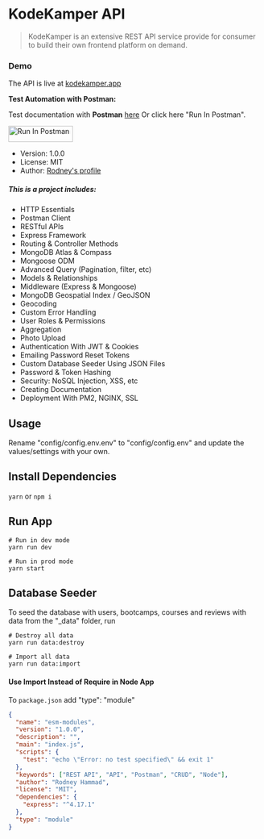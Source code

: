 # KodeKamper API

> KodeKamper is an extensive REST API service provide for consumer to build their own frontend platform on demand.

### Demo

The API is live at [kodekamper.app](https://kodekamper.app)

**Test Automation with Postman:**

Test documentation with **Postman** [here](https://documenter.getpostman.com/view/8923145/SVtVVTzd?version=latest) Or click here "Run In Postman".

[<img src="https://run.pstmn.io/button.svg" alt="Run In Postman" style="width: 128px; height: 32px;">](https://lively-firefly-453625.postman.co/collection/3062469-e06c8941-9ba3-45f2-a807-668714e83021?source=rip_markdown&env=3062469-c5603605-46bb-4f9b-a1d4-c5cc10f1dd18)

- Version: 1.0.0
- License: MIT
- Author: [Rodney's profile](https://kodeflash.dev)

##### This is a project includes:

- HTTP Essentials
- Postman Client
- RESTful APIs
- Express Framework
- Routing & Controller Methods
- MongoDB Atlas & Compass
- Mongoose ODM
- Advanced Query (Pagination, filter, etc)
- Models & Relationships
- Middleware (Express & Mongoose)
- MongoDB Geospatial Index / GeoJSON
- Geocoding
- Custom Error Handling
- User Roles & Permissions
- Aggregation
- Photo Upload
- Authentication With JWT & Cookies
- Emailing Password Reset Tokens
- Custom Database Seeder Using JSON Files
- Password & Token Hashing
- Security: NoSQL Injection, XSS, etc
- Creating Documentation
- Deployment With PM2, NGINX, SSL

## Usage

Rename "config/config.env.env" to "config/config.env" and update the values/settings with your own.

## Install Dependencies

`yarn` or `npm i`

## Run App

```
# Run in dev mode
yarn run dev

# Run in prod mode
yarn start
```

## Database Seeder

To seed the database with users, bootcamps, courses and reviews with data from the "\_data" folder, run

```
# Destroy all data
yarn run data:destroy

# Import all data
yarn run data:import
```

#### Use Import Instead of Require in Node App

To `package.json` add "type": "module"

```json
{
  "name": "esm-modules",
  "version": "1.0.0",
  "description": "",
  "main": "index.js",
  "scripts": {
    "test": "echo \"Error: no test specified\" && exit 1"
  },
  "keywords": ["REST API", "API", "Postman", "CRUD", "Node"],
  "author": "Rodney Hammad",
  "license": "MIT",
  "dependencies": {
    "express": "^4.17.1"
  },
  "type": "module"
}
```
